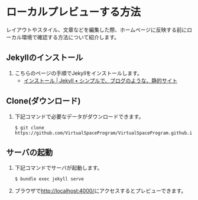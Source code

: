 # ローカルプレビューする方法
レイアウトやスタイル、文章などを編集した際、ホームページに反映する前にローカル環境で確認する方法について紹介します。

## Jekyllのインストール
1. こちらのページの手順でJekyllをインストールします。
    * [インストール | Jekyll • シンプルで、ブログのような、静的サイト](https://jekyllrb-ja.github.io/docs/installation/)

## Clone(ダウンロード)
1. 下記コマンドで必要なデータがダウンロードできます。
    ```
    $ git clone https://github.com/VirtualSpaceProgram/VirtualSpaceProgram.github.io
    ```
## サーバの起動
1. 下記コマンドでサーバが起動します。
    ```
    $ bundle exec jekyll serve
    ```
1. ブラウザで[http://localhost:4000/](http://localhost:4000/)にアクセスするとプレビューできます。